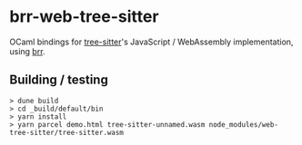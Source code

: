 # brr-web-tree-sitter

OCaml bindings for [tree-sitter](https://github.com/tree-sitter/tree-sitter)'s JavaScript / WebAssembly implementation, using [brr](https://erratique.ch/software/brr).

## Building / testing

```
> dune build
> cd _build/default/bin
> yarn install
> yarn parcel demo.html tree-sitter-unnamed.wasm node_modules/web-tree-sitter/tree-sitter.wasm
```
